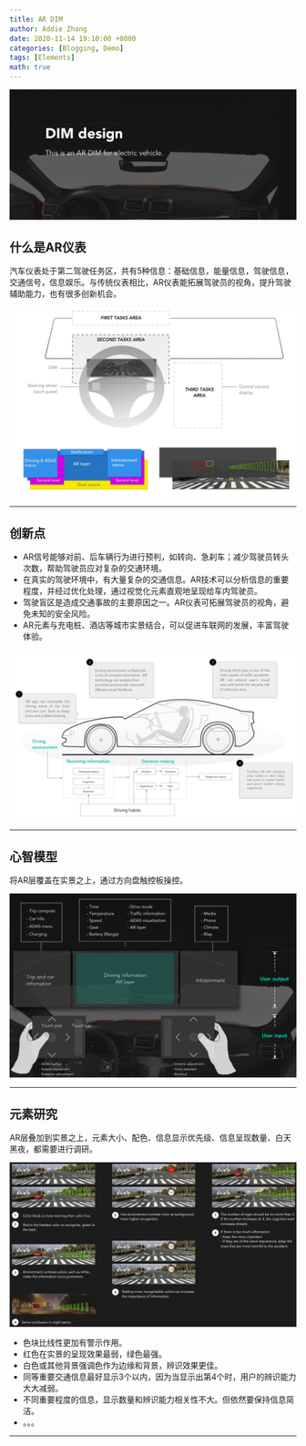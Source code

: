 ```yaml
---
title: AR DIM
author: Addie Zhang
date: 2020-11-14 19:10:00 +0800
categories: [Blogging, Demo]
tags: [Elements]
math: true
---
```

 ![dim](/assets/img/sample/03_dim/0_dim.png)
 
## 什么是AR仪表

  汽车仪表处于第二驾驶任务区，共有5种信息：基础信息，能量信息，驾驶信息，交通信号，信息娱乐。与传统仪表相比，AR仪表能拓展驾驶员的视角，提升驾驶辅助能力，也有很多创新机会。
  
 ![ar](/assets/img/sample/03_dim/1_ar_dim.png)
 
 ---
 
## 创新点
 
 - AR信号能够对前、后车辆行为进行预判，如转向、急刹车；减少驾驶员转头次数，帮助驾驶员应对复杂的交通环境。
 - 在真实的驾驶环境中，有大量复杂的交通信息。AR技术可以分析信息的重要程度，并经过优化处理，通过视觉化元素直观地呈现给车内驾驶员。
 - 驾驶盲区是造成交通事故的主要原因之一。AR仪表可拓展驾驶员的视角，避免未知的安全风险。
 - AR元素与充电桩、酒店等城市实景结合，可以促进车联网的发展，丰富驾驶体验。
 
 
 ![opportunity](/assets/img/sample/03_dim/2_opportunity.png)
 
 ---
 
## 心智模型
 将AR层覆盖在实景之上，通过方向盘触控板操控。
 
 ![mental](/assets/img/sample/03_dim/3_mental.png)
 
  
 
 ---
 
## 元素研究
 
 AR层叠加到实景之上，元素大小、配色、信息显示优先级、信息呈现数量、白天黑夜，都需要进行调研。

 ![research](/assets/img/sample/03_dim/4_research.png)
 
 - 色块比线性更加有警示作用。
 - 红色在实景的呈现效果最弱，绿色最强。
 - 白色或其他背景强调色作为边缘和背景，辨识效果更佳。
 - 同等重要交通信息最好显示3个以内，因为当显示出第4个时，用户的辨识能力大大减弱。
 - 不同重要程度的信息，显示数量和辨识能力相关性不大。但依然要保持信息简洁。
 - 。。。
 
 ---
 
 
